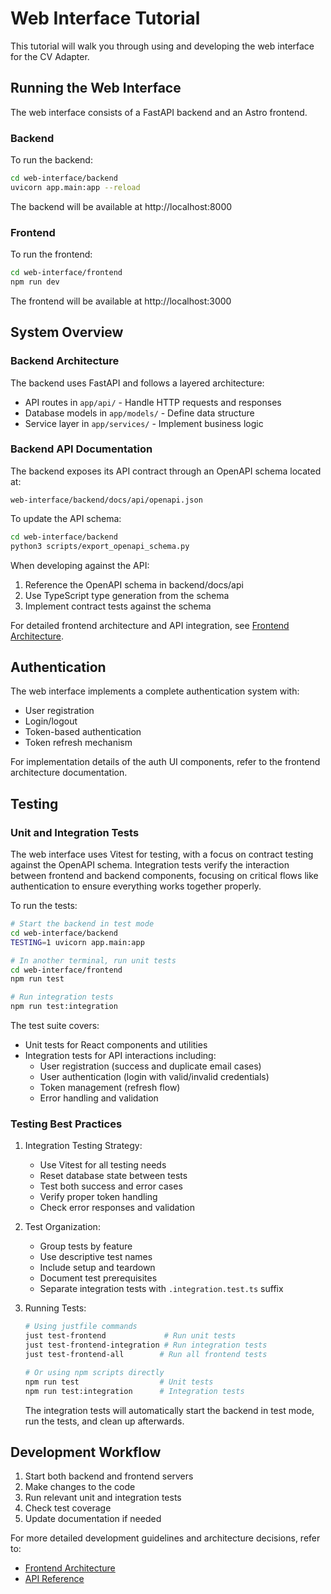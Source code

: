 # Web Interface Tutorial

This tutorial will walk you through using and developing the web interface for the CV Adapter.

## Running the Web Interface

The web interface consists of a FastAPI backend and an Astro frontend.

### Backend

To run the backend:

```bash
cd web-interface/backend
uvicorn app.main:app --reload
```

The backend will be available at http://localhost:8000

### Frontend

To run the frontend:

```bash
cd web-interface/frontend
npm run dev
```

The frontend will be available at http://localhost:3000

## System Overview

### Backend Architecture
The backend uses FastAPI and follows a layered architecture:
- API routes in `app/api/` - Handle HTTP requests and responses
- Database models in `app/models/` - Define data structure
- Service layer in `app/services/` - Implement business logic

### Backend API Documentation

The backend exposes its API contract through an OpenAPI schema located at:
```
web-interface/backend/docs/api/openapi.json
```

To update the API schema:
```bash
cd web-interface/backend
python3 scripts/export_openapi_schema.py
```

When developing against the API:
1. Reference the OpenAPI schema in backend/docs/api
2. Use TypeScript type generation from the schema
3. Implement contract tests against the schema

For detailed frontend architecture and API integration, see [Frontend Architecture](../explanation/frontend-architecture.md).

## Authentication

The web interface implements a complete authentication system with:
- User registration
- Login/logout
- Token-based authentication
- Token refresh mechanism

For implementation details of the auth UI components, refer to the frontend architecture documentation.

## Testing

### Unit and Integration Tests

The web interface uses Vitest for testing, with a focus on contract testing against the OpenAPI schema. Integration tests verify the interaction between frontend and backend components, focusing on critical flows like authentication to ensure everything works together properly.

To run the tests:

```bash
# Start the backend in test mode
cd web-interface/backend
TESTING=1 uvicorn app.main:app

# In another terminal, run unit tests
cd web-interface/frontend
npm run test

# Run integration tests
npm run test:integration
```

The test suite covers:
- Unit tests for React components and utilities
- Integration tests for API interactions including:
  - User registration (success and duplicate email cases)
  - User authentication (login with valid/invalid credentials)
  - Token management (refresh flow)
  - Error handling and validation

### Testing Best Practices

1. Integration Testing Strategy:
   - Use Vitest for all testing needs
   - Reset database state between tests
   - Test both success and error cases
   - Verify proper token handling
   - Check error responses and validation

2. Test Organization:
   - Group tests by feature
   - Use descriptive test names
   - Include setup and teardown
   - Document test prerequisites
   - Separate integration tests with `.integration.test.ts` suffix

3. Running Tests:
   ```bash
   # Using justfile commands
   just test-frontend             # Run unit tests
   just test-frontend-integration # Run integration tests
   just test-frontend-all        # Run all frontend tests

   # Or using npm scripts directly
   npm run test                  # Unit tests
   npm run test:integration      # Integration tests
   ```

   The integration tests will automatically start the backend in test mode, run the tests, and clean up afterwards.

## Development Workflow

1. Start both backend and frontend servers
2. Make changes to the code
3. Run relevant unit and integration tests
4. Check test coverage
5. Update documentation if needed

For more detailed development guidelines and architecture decisions, refer to:
- [Frontend Architecture](../explanation/frontend-architecture.md)
- [API Reference](../reference/api/web.md)
